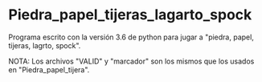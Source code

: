 # Piedra_papel_tijeras_lagarto_spock
Programa escrito con la versión 3.6 de python para jugar a "piedra, papel, tijeras, lagrto, spock".

NOTA: Los archivos "VALID" y "marcador" son los mismos que los usados en "Piedra_papel_tijera".
